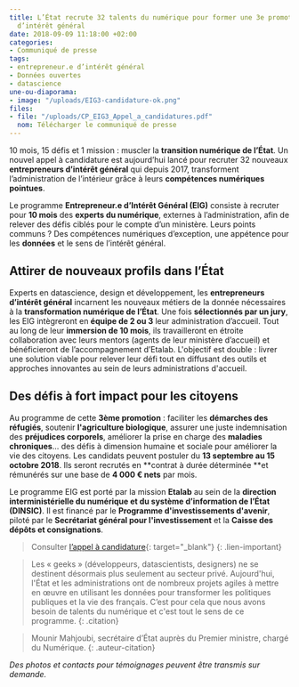 ```yaml
---
title: L’État recrute 32 talents du numérique pour former une 3e promotion d’entrepreneurs
  d’intérêt général
date: 2018-09-09 11:18:00 +02:00
categories:
- Communiqué de presse
tags:
- entrepreneur.e d’intérêt général
- Données ouvertes
- datascience
une-ou-diaporama:
- image: "/uploads/EIG3-candidature-ok.png"
files:
- file: "/uploads/CP_EIG3_Appel_a_candidatures.pdf"
  nom: Télécharger le communiqué de presse
---
```


10 mois, 15 défis et 1 mission : muscler la **transition numérique de l’État**. Un nouvel appel à candidature est aujourd’hui lancé pour recruter 32 nouveaux **entrepreneurs d’intérêt général** qui depuis 2017, transforment l’administration de l’intérieur grâce à leurs **compétences numériques pointues**.

Le programme **Entrepreneur.e d’Intérêt Général (EIG)** consiste à recruter pour **10 mois** des **experts du numérique**, externes à l’administration, afin de relever des défis ciblés pour le compte d’un ministère. Leurs points communs ? Des compétences numériques d’exception, une appétence pour les **données** et le sens de l’intérêt général.

## Attirer de nouveaux profils dans l’État

Experts en datascience, design et développement, les **entrepreneurs d’intérêt général** incarnent les nouveaux métiers de la donnée nécessaires à la **transformation numérique de l’État**. Une fois **sélectionnés par un jury**, les EIG intègreront en **équipe de 2 ou 3** leur administration d’accueil. Tout au long de leur **immersion de 10 mois**, ils travailleront en étroite collaboration avec leurs mentors (agents de leur ministère d’accueil) et bénéficieront de l’accompagnement d’Etalab. L'objectif est double : livrer une solution viable pour relever leur défi tout en diffusant des outils et approches innovantes au sein de leurs administrations d'accueil.

## Des défis à fort impact pour les citoyens

Au programme de cette **3ème promotion** : faciliter les **démarches des réfugiés**, soutenir **l'agriculture biologique**, assurer une juste indemnisation des **préjudices corporels**, améliorer la prise en charge des **maladies chroniques**... des défis à dimension humaine et sociale pour améliorer la vie des citoyens. Les candidats peuvent postuler du **13 septembre au 15 octobre 2018**. Ils seront recrutés en \*\*contrat à durée déterminée \*\*et rémunérés sur une base de **4 000 € nets** par mois.

Le programme EIG est porté par la mission **Etalab** au sein de la **direction interministérielle du numérique et du système d’information de l’État (DINSIC)**. Il est financé par le **Programme d'investissements d'avenir**, piloté par le **Secrétariat général pour l'investissement** et la **Caisse des dépôts et consignations**.

> Consulter  [l’appel à candidature](https://entrepreneur-interet-general.etalab.gouv.fr/presentation.html){: target="_blank"}
> {: .lien-important}



> Les « geeks » (développeurs, datascientists, designers) ne se destinent désormais plus seulement au secteur privé. Aujourd'hui, l'État et les administrations ont de nombreux projets agiles à mettre en œuvre en utilisant les données pour transformer les politiques publiques et la vie des français. C’est pour cela que nous avons besoin de talents du numérique et c'est tout le sens de ce programme.
> {: .citation}

> Mounir Mahjoubi, secrétaire d’État auprès du Premier ministre, chargé du Numérique.
> {: .auteur-citation}


*Des photos et contacts pour témoignages peuvent être transmis sur demande.*
